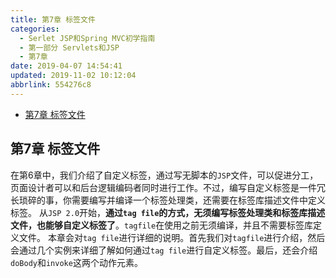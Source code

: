 ```yaml
---
title: 第7章 标签文件
categories: 
  - Serlet JSP和Spring MVC初学指南
  - 第一部分 Servlets和JSP
  - 第7章
date: 2019-04-07 14:54:41
updated: 2019-11-02 10:12:04
abbrlink: 554276c8
---
```

<div id='my_toc'>

- [第7章 标签文件](/JavaReadingNotes/554276c8/#第7章-标签文件)

</div>
<!--more-->
<script>if (navigator.platform.toLowerCase() == 'win32'){document.getElementById('my_toc').style.display = 'none';}</script>

<!--end-->
## 第7章 标签文件 ##
在第6章中，我们介绍了自定义标签，通过写无脚本的`JSP`文件，可以促进分工，页面设计者可以和后台逻辑编码者同时进行工作。不过，编写自定义标签是一件冗长琐碎的事，你需要编写并编译一个标签处理类，还需要在标签库描述文件中定义标签。
从`JSP 2.0`开始，**通过`tag file`的方式，无须编写标签处理类和标签库描述文件，也能够自定义标签了**。`tagfile`在使用之前无须编译，并且不需要标签库定义文件。
本章会对`tag file`进行详细的说明。首先我们对`tagfile`进行介绍，然后会通过几个实例来详细了解如何通过`tag file`进行自定义标签。最后，还会介绍`doBody`和`invoke`这两个动作元素。
